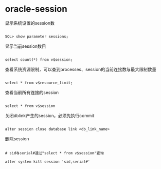 # oracle-session

显示系统设置的session数

```

SQL> show parameter sessions;

```

显示当前session数目

```

select count(*) from v$session;

```

查看系统资源限制，可以查到processes、session的当前连接数与最大限制数量

```

select * from v$resource_limit;

```

查看当前所有连接的session

```

select * from v$session

```

关闭dblink产生的session，必须先执行commit

```

alter session close database link <db_link_name>

```

删除session

```

# sid与serial#通过"select * from v$session"查询

alter system kill session 'sid,serial#'

```

